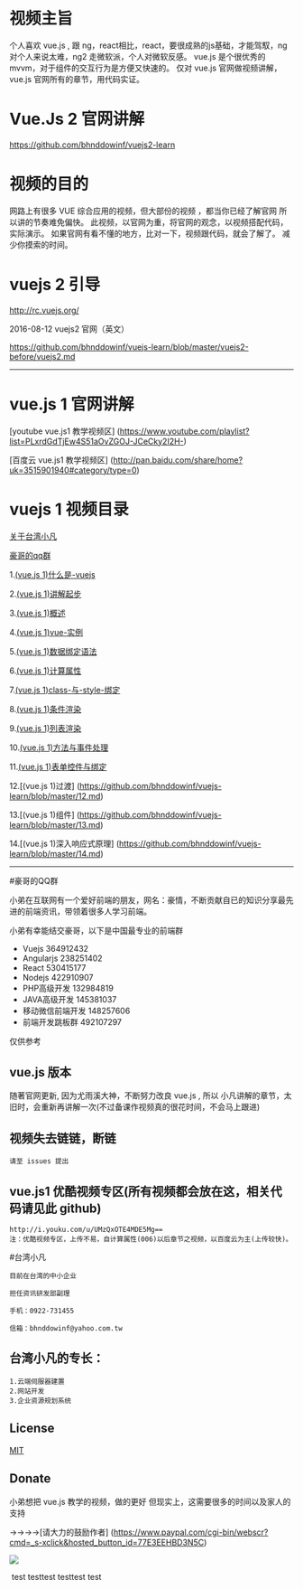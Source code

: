 # 视频主旨

  个人喜欢 vue.js , 跟 ng，react相比，react，要很成熟的js基础，才能驾馭，ng 对个人来说太难，ng2 走微软派，个人对微软反感。
  vue.js 是个很优秀的 mvvm，对于组件的交互行为是方便又快速的。
  仅对 vue.js 官网做视频讲解，vue.js 官网所有的章节，用代码实证。

# Vue.Js 2 官网讲解
  
  https://github.com/bhnddowinf/vuejs2-learn
  



# 视频的目的

  网路上有很多 VUE 综合应用的视频，但大部份的视频 ，都当你已经了解官网
  所以讲的节奏难免偏快。
  此视频，以官网为重，将官网的观念，以视频搭配代码，实际演示。
  如果官网有看不懂的地方，比对一下，视频跟代码，就会了解了。
  减少你摸索的时间。

# vuejs 2 引导
 http://rc.vuejs.org/

 2016-08-12 vuejs2 官网（英文）
 
 https://github.com/bhnddowinf/vuejs-learn/blob/master/vuejs2-before/vuejs2.md


--------------------------------------------------------------
# vue.js 1 官网讲解


  [youtube vue.js1 教学视频区] (https://www.youtube.com/playlist?list=PLxrdGdTjEw4S51aOvZGOJ-JCeCky2I2H-)
  
  
  [百度云 vue.js1 教学视频区] (http://pan.baidu.com/share/home?uk=3515901940#category/type=0)


# vuejs 1 视频目录

  [关于台湾小凡](https://github.com/bhnddowinf/vuejs-learn#台湾小凡)

  [豪哥的qq群](https://github.com/bhnddowinf/vuejs-learn#豪哥的qq群)

  1.[(vue.js 1)什么是-vuejs](https://github.com/bhnddowinf/vuejs-learn/blob/master/01.md)

  2.[(vue.js 1)讲解起步](https://github.com/bhnddowinf/vuejs-learn/blob/master/02.md)

  3.[(vue.js 1)概述](https://github.com/bhnddowinf/vuejs-learn/blob/master/03.md)

  4.[(vue.js 1)vue-实例](https://github.com/bhnddowinf/vuejs-learn/blob/master/04.md)

  5.[(vue.js 1)数据绑定语法](https://github.com/bhnddowinf/vuejs-learn/blob/master/05.md)

  6.[(vue.js 1)计算属性](https://github.com/bhnddowinf/vuejs-learn/blob/master/06.md)

  7.[(vue.js 1)class-与-style-绑定](https://github.com/bhnddowinf/vuejs-learn/blob/master/07.md)

  8.[(vue.js 1)条件渲染](https://github.com/bhnddowinf/vuejs-learn/blob/master/08.md)

  9.[(vue.js 1)列表渲染](https://github.com/bhnddowinf/vuejs-learn/blob/master/09.md)

  10.[(vue.js 1)方法与事件处理](https://github.com/bhnddowinf/vuejs-learn/blob/master/10.md)

  11.[(vue.js 1)表单控件与绑定](https://github.com/bhnddowinf/vuejs-learn/blob/master/11.md)

  12.[(vue.js 1)过渡] (https://github.com/bhnddowinf/vuejs-learn/blob/master/12.md)

  13.[(vue.js 1)组件] (https://github.com/bhnddowinf/vuejs-learn/blob/master/13.md)

  14.[(vue.js 1)深入响应式原理] (https://github.com/bhnddowinf/vuejs-learn/blob/master/14.md)
  
  

------------------------------------------------
#豪哥的QQ群

  小弟在互联网有一个爱好前端的朋友，网名：豪情，不断贡献自已的知识分享最先进的前端资讯，带领着很多人学习前端。

  小弟有幸能结交豪哥，以下是中国最专业的前端群

* 	Vuejs 364912432
* 	Angularjs 238251402
* 	React 530415177
* 	Nodejs 422910907
* 	PHP高级开发 132984819
* 	JAVA高级开发 145381037
* 	移动微信前端开发 148257606
* 	前端开发跳板群 492107297


仅供参考

## vue.js 版本

  随著官网更新, 因为尤雨溪大神，不断努力改良 vue.js , 所以 小凡讲解的章节，太旧时，会重新再讲解一次(不过备课作视频真的很花时间，不会马上跟进)

## 视频失去链链，断链

    请至 issues 提出


## vue.js1 优酷视频专区(所有视频都会放在这，相关代码请见此 github)
    http://i.youku.com/u/UMzQxOTE4MDE5Mg==
    注：优酷视频专区，上传不易，自计算属性(006)以后章节之视频，以百度云为主(上传较快)。


#台湾小凡

    目前在台湾的中小企业

    担任资讯研发部副理

    手机：0922-731455

    信箱：bhnddowinf@yahoo.com.tw

## 台湾小凡的专长：

    1.云端伺服器建置
    2.网站开发
    3.企业资源规划系统


## License

  [MIT](http://opensource.org/licenses/MIT)

## Donate

  小弟想把 vue.js 教学的视频，做的更好
  但现实上，这需要很多的时间以及家人的支持

  →→→→[请大力的鼓励作者] (https://www.paypal.com/cgi-bin/webscr?cmd=_s-xclick&hosted_button_id=77E3EEHBD3N5C)

  ![](https://github.com/bhnddowinf/vuejs-learn/blob/master/03/wechat_qrcode.png)
  
  
  test testtest testtest test

